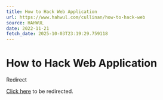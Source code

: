 ```yaml
---
title: How to Hack Web Application
url: https://www.hahwul.com/cullinan/how-to-hack-web
source: HAHWUL
date: 2022-11-21
fetch_date: 2025-10-03T23:19:29.759118
---
```


# How to Hack Web Application

Redirect

[Click here](https://www.hahwul.com/sec/how-to-hack/web/) to be redirected.